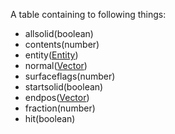 A table containing to following things:
  * allsolid(boolean)
  * contents(number)
  * entity([Entity](Entity.md))
  * normal([Vector](Vector.md))
  * surfaceflags(number)
  * startsolid(boolean)
  * endpos([Vector](Vector.md))
  * fraction(number)
  * hit(boolean)